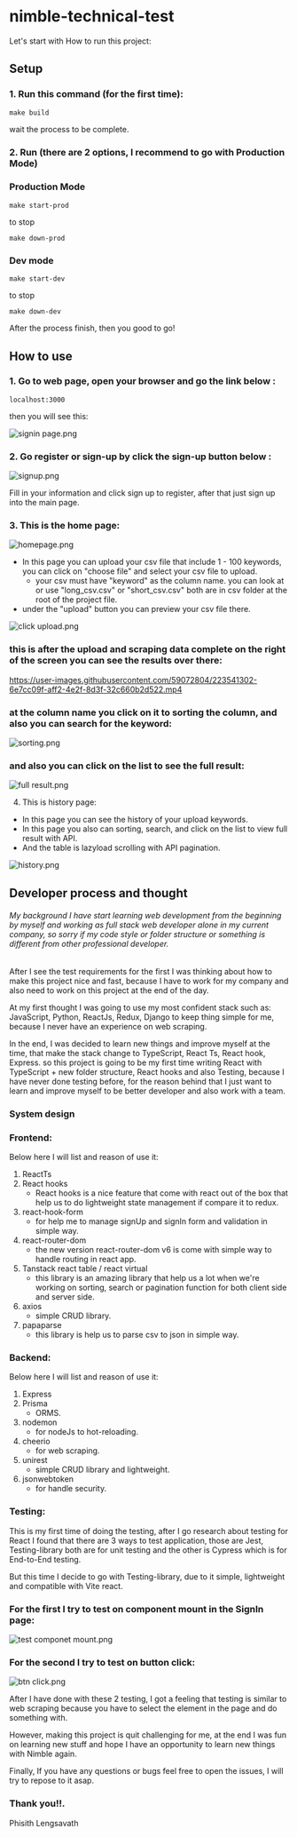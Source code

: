 # nimble-technical-test

Let's start with How to run this project:

## Setup

### 1. Run this command (for the first time):
```
make build
```
wait the process to be complete.

### 2. Run (there are 2 options, I recommend to go with Production Mode)

### Production Mode
```
make start-prod
```
to stop
```
make down-prod
```

### Dev mode

```
make start-dev
```
to stop
```
make down-dev
```

After the process finish, then you good to go!

## How to use

### 1. Go to web page, open your browser and go the link below :
```
localhost:3000
```
then you will see this:

![signin page.png](image%2Fsignin%20page.png)

### 2. Go register or sign-up by click the sign-up button below :

![signup.png](image%2Fsignup.png)

Fill in your information and click sign up to register, after that just sign up into the main page.

### 3. This is the home page:

![homepage.png](image%2Fhomepage.png)

* In this page you can upload your csv file that include 1 - 100 keywords, you can click on "choose file" and select your csv file to upload.
    - your csv must have "keyword" as the column name. you can look at or use "long_csv.csv" or "short_csv.csv" both are in csv folder at the root of the project file.
* under the "upload" button you can preview your csv file there.

![click upload.png](image%2Fclick%20upload.png)

### this is after the upload and scraping data complete on the right of the screen you can see the results over there:

https://user-images.githubusercontent.com/59072804/223541302-6e7cc09f-aff2-4e2f-8d3f-32c660b2d522.mp4

### at the column name you click on it to sorting the column, and also you can search for the keyword:

![sorting.png](image%2Fsorting.png)

### and also you can click on the list to see the full result:

![full result.png](image%2Ffull%20result.png)

4. This is history page:

* In this page you can see the history of your upload keywords.
* In this page you also can sorting, search, and click on the list to view full result with API.
* And the table is lazyload scrolling with API pagination.

![history.png](image%2Fhistory.png)

## Developer process and thought

###### My background I have start learning web development from the beginning by myself and working as full stack web developer alone in my current company, so sorry if my code style or folder structure or something is different from other professional developer.

After I see the test requirements for the first I was thinking about how to make this project nice and fast,
because I have to work for my company and also need to work on this project at the end of the day.

At my first thought I was going to use my most confident stack such as: JavaScript, Python, ReactJs, Redux, Django to keep thing simple for me,
because I never have an experience on web scraping.

In the end, I was decided to learn new things and improve myself at the time, that make the stack change to TypeScript, React Ts, React hook, Express.
so this project is going to be my first time writing React with TypeScript + new folder structure, React hooks and also Testing, because I have never done testing before,
for the reason behind that I just want to learn and improve myself to be better developer and also work with a team.

### System design
### Frontend:
Below here I will list and reason of use it:

1. ReactTs
2. React hooks
   - React hooks is a nice feature that come with react out of the box that help us to do lightweight state management if compare it to redux. 
3. react-hook-form
   - for help me to manage signUp and signIn form and validation in simple way.
4. react-router-dom
   - the new version react-router-dom v6 is come with simple way to handle routing in react app.
5. Tanstack react table / react virtual
   - this library is an amazing library that help us a lot when we're working on sorting, search or pagination function for both client side and server side.
6. axios
   - simple CRUD library.
7. papaparse
   - this library is help us to parse csv to json in simple way.

### Backend:
Below here I will list and reason of use it:

1. Express
2. Prisma
   - ORMS.
3. nodemon
   - for nodeJs to hot-reloading.
4. cheerio
   - for web scraping.
5. unirest
   - simple CRUD library and lightweight.
6. jsonwebtoken
   - for handle security.

### Testing:

This is my first time of doing the testing, after I go research about testing for React I found that there are 3 ways to test application,
those are Jest, Testing-library both are for unit testing and the other is Cypress which is for End-to-End testing.

But this time I decide to go with Testing-library, due to it simple, lightweight and compatible with Vite react.

### For the first I try to test on component mount in the SignIn page:
![test componet mount.png](image%2Ftest%20componet%20mount.png)

### For the second I try to test on button click:
![btn click.png](image%2Fbtn%20click.png)

After I have done with these 2 testing, I got a feeling that testing is similar to web scraping because you have to select the element in the page and do something with.

However, making this project is quit challenging for me, at the end I was fun on learning new stuff and hope I have an opportunity to learn new things with Nimble again.

Finally, If you have any questions or bugs feel free to open the issues, I will try to repose to it asap.

### Thank you!!.
Phisith Lengsavath




